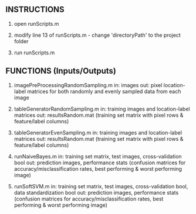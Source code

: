 ## INSTRUCTIONS
1) open runScripts.m

2) modify line 13 of runScripts.m - change 'directoryPath' to the project folder

3) run runScripts.m

## FUNCTIONS (Inputs/Outputs)
1) imagePreProcessingRandomSampling.m
in: images
out: pixel location-label matrices for both randomly and evenly sampled data from each image

2) tableGeneratorRandomSampling.m
in: training images and location-label matrices
out: resultsRandom.mat (training set matrix with pixel rows & feature/label columns)

3) tableGeneratorEvenSampling.m
in: training images and location-label matrices
out: resultsRandom.mat (training set matrix with pixel rows & feature/label columns)

4) runNaiveBayes.m
in: training set matrix, test images, cross-validation bool
out: prediction images, performance stats (confusion matrices for accuracy/misclassification rates, best performing & worst performing image)

5) runSoftSVM.m
in: training set matrix, test images, cross-validation bool, data standardization bool
out: prediction images, performance stats (confusion matrices for accuracy/misclassification rates, best performing & worst performing image)

